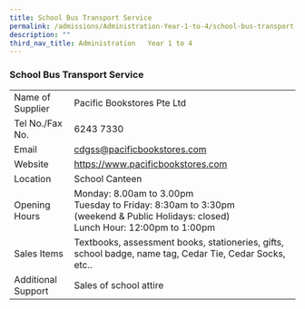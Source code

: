 ```yaml
---
title: School Bus Transport Service
permalink: /admissions/Administration-Year-1-to-4/school-bus-transport-service/
description: ""
third_nav_title: Administration   Year 1 to 4
---
```

### School Bus Transport Service

|  |  |
|---|---|
| Name of Supplier | Pacific Bookstores Pte Ltd  |
| Tel No./Fax No. | 6243 7330 |
| Email | cdgss@pacificbookstores.com |
| Website | https://www.pacificbookstores.com |
| Location | School Canteen |
| Opening Hours | Monday: 8.00am to 3.00pm <br>Tuesday to Friday: 8:30am to 3:30pm<br>(weekend & Public Holidays: closed)<br>Lunch Hour: 12:00pm to 1:00pm |
| Sales Items | Textbooks, assessment books, stationeries, gifts, school badge, name tag, Cedar Tie, Cedar Socks, etc.. |
| Additional Support | Sales of school attire |